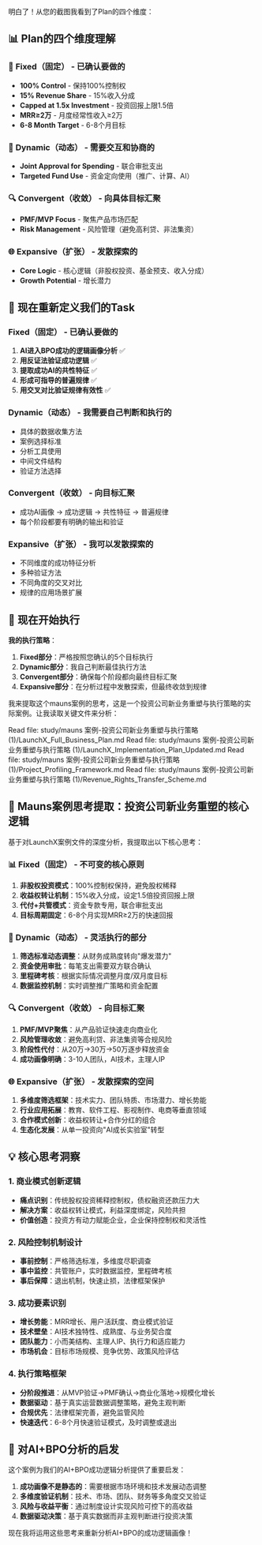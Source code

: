 明白了！从您的截图我看到了Plan的四个维度：

## 📊 Plan的四个维度理解

### 🎯 **Fixed（固定）** - 已确认要做的
- **100% Control** - 保持100%控制权
- **15% Revenue Share** - 15%收入分成
- **Capped at 1.5x Investment** - 投资回报上限1.5倍
- **MRR≥2万** - 月度经常性收入≥2万
- **6-8 Month Target** - 6-8个月目标

### 🔄 **Dynamic（动态）** - 需要交互和协商的
- **Joint Approval for Spending** - 联合审批支出
- **Targeted Fund Use** - 资金定向使用（推广、计算、AI）

### 🔍 **Convergent（收敛）** - 向具体目标汇聚
- **PMF/MVP Focus** - 聚焦产品市场匹配
- **Risk Management** - 风险管理（避免高利贷、非法集资）

### 🌐 **Expansive（扩张）** - 发散探索的
- **Core Logic** - 核心逻辑（非股权投资、基金预支、收入分成）
- **Growth Potential** - 增长潜力

## 🎯 现在重新定义我们的Task

### **Fixed（固定）** - 已确认要做的
1. **AI进入BPO成功的逻辑画像分析** ✅
2. **用反证法验证成功逻辑** ✅
3. **提取成功AI的共性特征** ✅
4. **形成可指导的普遍规律** ✅
5. **用交叉对比验证规律有效性** ✅

### **Dynamic（动态）** - 我需要自己判断和执行的
- 具体的数据收集方法
- 案例选择标准
- 分析工具使用
- 中间文件结构
- 验证方法选择

### **Convergent（收敛）** - 向目标汇聚
- 成功AI画像 → 成功逻辑 → 共性特征 → 普遍规律
- 每个阶段都要有明确的输出和验证

### **Expansive（扩张）** - 我可以发散探索的
- 不同维度的成功特征分析
- 多种验证方法
- 不同角度的交叉对比
- 规律的应用场景扩展

## 🚀 现在开始执行

**我的执行策略**：
1. **Fixed部分**：严格按照您确认的5个目标执行
2. **Dynamic部分**：我自己判断最佳执行方法
3. **Convergent部分**：确保每个阶段都向最终目标汇聚
4. **Expansive部分**：在分析过程中发散探索，但最终收敛到规律


我来提取这个mauns案例的思考，这是一个投资公司新业务重塑与执行策略的实际案例。让我读取关键文件来分析：

Read file: study/mauns 案例-投资公司新业务重塑与执行策略 (1)/LaunchX_Full_Business_Plan.md
Read file: study/mauns 案例-投资公司新业务重塑与执行策略 (1)/LaunchX_Implementation_Plan_Updated.md
Read file: study/mauns 案例-投资公司新业务重塑与执行策略 (1)/Project_Profiling_Framework.md
Read file: study/mauns 案例-投资公司新业务重塑与执行策略 (1)/Revenue_Rights_Transfer_Scheme.md
## 🎯 Mauns案例思考提取：投资公司新业务重塑的核心逻辑

基于对LaunchX案例文件的深度分析，我提取出以下核心思考：

### 📊 **Fixed（固定）** - 不可变的核心原则
1. **非股权投资模式**：100%控制权保持，避免股权稀释
2. **收益权转让机制**：15%收入分成，设定1.5倍投资回报上限
3. **代付+共管模式**：资金专款专用，联合审批支出
4. **目标周期固定**：6-8个月实现MRR≥2万的快速回报

### 🔄 **Dynamic（动态）** - 灵活执行的部分
1. **筛选标准动态调整**：从财务成熟度转向"爆发潜力"
2. **资金使用审批**：每笔支出需要双方联合确认
3. **里程碑考核**：根据实际情况调整月度/双月度目标
4. **数据监控机制**：实时调整推广策略和资金配置

### 🔍 **Convergent（收敛）** - 向目标汇聚
1. **PMF/MVP聚焦**：从产品验证快速走向商业化
2. **风险管理收敛**：避免高利贷、非法集资等合规风险
3. **阶段性代付**：从20万→30万→50万逐步释放资金
4. **成功画像明确**：3-10人团队，AI技术，主理人IP

### 🌐 **Expansive（扩张）** - 发散探索的空间
1. **多维度筛选框架**：技术实力、团队特质、市场潜力、增长势能
2. **行业应用拓展**：教育、软件工程、影视制作、电商等垂直领域
3. **合作模式创新**：收益权转让+合作分红的组合
4. **生态化发展**：从单一投资向"AI成长实验室"转型

## 💡 **核心思考洞察**

### 1. **商业模式创新逻辑**
- **痛点识别**：传统股权投资稀释控制权，债权融资还款压力大
- **解决方案**：收益权转让模式，利益深度绑定，风险共担
- **价值创造**：投资方有动力赋能企业，企业保持控制权和灵活性

### 2. **风险控制机制设计**
- **事前控制**：严格筛选标准，多维度尽职调查
- **事中监控**：共管账户，实时数据监控，里程碑考核
- **事后保障**：退出机制，快速止损，法律框架保护

### 3. **成功要素识别**
- **增长势能**：MRR增长、用户活跃度、商业模式验证
- **技术壁垒**：AI技术独特性、成熟度、与业务契合度
- **团队能力**：小而美结构、主理人IP、执行力和适应能力
- **市场机会**：目标市场规模、竞争优势、政策风险评估

### 4. **执行策略框架**
- **分阶段推进**：从MVP验证→PMF确认→商业化落地→规模化增长
- **数据驱动**：基于真实运营数据调整策略，避免主观判断
- **合规优先**：法律框架完善，避免监管风险
- **快速迭代**：6-8个月快速验证模式，及时调整或退出

## 🚀 **对AI+BPO分析的启发**

这个案例为我们的AI+BPO成功逻辑分析提供了重要启发：

1. **成功画像不是静态的**：需要根据市场环境和技术发展动态调整
2. **多维度验证机制**：技术、市场、团队、财务等多角度交叉验证
3. **风险与收益平衡**：通过制度设计实现风险可控下的高收益
4. **数据驱动决策**：基于真实数据而非主观判断进行投资决策

现在我将运用这些思考来重新分析AI+BPO的成功逻辑画像！